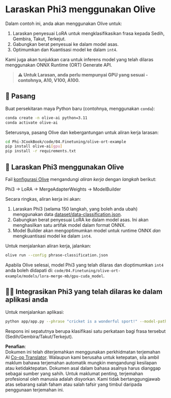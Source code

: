 <!--
CO_OP_TRANSLATOR_METADATA:
{
  "original_hash": "4164123a700fecd535d850f09506d72a",
  "translation_date": "2025-07-16T16:27:37+00:00",
  "source_file": "code/04.Finetuning/olive-ort-example/README.md",
  "language_code": "ms"
}
-->
# Laraskan Phi3 menggunakan Olive

Dalam contoh ini, anda akan menggunakan Olive untuk:

1. Laraskan penyesuai LoRA untuk mengklasifikasikan frasa kepada Sedih, Gembira, Takut, Terkejut.
1. Gabungkan berat penyesuai ke dalam model asas.
1. Optimumkan dan Kuantisasi model ke dalam `int4`.

Kami juga akan tunjukkan cara untuk inferens model yang telah dilaras menggunakan ONNX Runtime (ORT) Generate API.

> **⚠️ Untuk Larasan, anda perlu mempunyai GPU yang sesuai - contohnya, A10, V100, A100.**

## 💾 Pasang

Buat persekitaran maya Python baru (contohnya, menggunakan `conda`):

```bash
conda create -n olive-ai python=3.11
conda activate olive-ai
```

Seterusnya, pasang Olive dan kebergantungan untuk aliran kerja larasan:

```bash
cd Phi-3CookBook/code/04.Finetuning/olive-ort-example
pip install olive-ai[gpu]
pip install -r requirements.txt
```

## 🧪 Laraskan Phi3 menggunakan Olive
Fail [konfigurasi Olive](../../../../../code/04.Finetuning/olive-ort-example/phrase-classification.json) mengandungi *aliran kerja* dengan *langkah* berikut:

Phi3 -> LoRA -> MergeAdapterWeights -> ModelBuilder

Secara ringkas, aliran kerja ini akan:

1. Laraskan Phi3 (selama 150 langkah, yang boleh anda ubah) menggunakan data [dataset/data-classification.json](../../../../../code/04.Finetuning/olive-ort-example/dataset/dataset-classification.json).
1. Gabungkan berat penyesuai LoRA ke dalam model asas. Ini akan menghasilkan satu artifak model dalam format ONNX.
1. Model Builder akan mengoptimumkan model untuk runtime ONNX *dan* mengkuantisasi model ke dalam `int4`.

Untuk menjalankan aliran kerja, jalankan:

```bash
olive run --config phrase-classification.json
```

Apabila Olive selesai, model Phi3 yang telah dilaras dan dioptimumkan `int4` anda boleh didapati di: `code/04.Finetuning/olive-ort-example/models/lora-merge-mb/gpu-cuda_model`.

## 🧑‍💻 Integrasikan Phi3 yang telah dilaras ke dalam aplikasi anda

Untuk menjalankan aplikasi:

```bash
python app/app.py --phrase "cricket is a wonderful sport!" --model-path models/lora-merge-mb/gpu-cuda_model
```

Respons ini sepatutnya berupa klasifikasi satu perkataan bagi frasa tersebut (Sedih/Gembira/Takut/Terkejut).

**Penafian**:  
Dokumen ini telah diterjemahkan menggunakan perkhidmatan terjemahan AI [Co-op Translator](https://github.com/Azure/co-op-translator). Walaupun kami berusaha untuk ketepatan, sila ambil maklum bahawa terjemahan automatik mungkin mengandungi kesilapan atau ketidaktepatan. Dokumen asal dalam bahasa asalnya harus dianggap sebagai sumber yang sahih. Untuk maklumat penting, terjemahan profesional oleh manusia adalah disyorkan. Kami tidak bertanggungjawab atas sebarang salah faham atau salah tafsir yang timbul daripada penggunaan terjemahan ini.